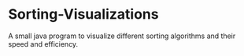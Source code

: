# Sorting-Visualizations
A small java program to visualize different sorting algorithms and their speed and efficiency. 
